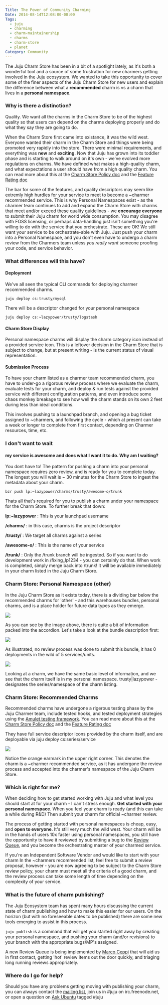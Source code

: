 ```yaml
---
Title: The Power of Community Charming
Date: 2014-08-14T12:08:00-00:00
Tags:
  - juju
  - charming
  - charm-maintainership
  - charms
  - charm-store
  - planet
Category: Community
---
```


The Juju Charm Store has been in a bit of a spotlight lately, as it's both a wonderful tool and a source of some frustration for new charmers getting involved in the Juju ecosystem. We wanted to take this opportunity to cover some of the finer aspects of the Juju Charm Store for new users and explain the difference between what a **recommended** charm is vs a charm that lives in a **personal namespace**.


### Why is there a distinction?

Quality.  We want all the charms in the Charm Store to be of the highest quality so that users can depend on the charms deploying properly and do what they say they are going to do.

When the Charm Store first came into existance, it was the wild west. Everyone wanted their charm in the Charm Store and things were being promoted very rapidly into the store. There were minimal requirements, and everything was **new** and **exciting**. Now that Juju has grown into its toddler phase and is starting to walk around on it's own - we've evolved more regulations on charms. We have defined what makes a high-quality charm, and what expectations a user should have from a high quality charm. You can read more about this at the [Charm Store Policy doc](https://juju.ubuntu.com/docs/authors-charm-policy.html) and the [Feature Rating doc](https://juju.ubuntu.com/docs/authors-charm-quality.html)

The bar for some of the features, and quality descriptors may seem like extremly high hurdles for your service to meet to become a ~charmer recommended service. This is why Personal Namespaces exist - as the charmer team continues to add and expand the Charm Store with charms that meet and/or exceed these quality guidelines - we **encourage everyone** to submit their Juju charm for world wide consumption. You may disagree with FOSS licensing, or perhaps data-handling just isn't something you're willing to do with the service that you orchestrate. These are OK! We still want your service to be orchestrate-able with Juju. Just push your charm into a Personal Namespace, and you don't even have to undergo a charm review from the Charmers team unless *you really want* someone proofing your code, and service behavior.


### What differences will this have?

#### Deployment
We've all seen the typical CLI commands for deploying charmer recommended charms.

`juju deploy cs:trusty/mysql`

There will be a descriptor changed for your personal namespace

`juju deploy cs:~lazypower/trusty/logstash`

#### Charm Store Display
Personal namespace charms will display the charm category icon instead of a provided service icon. This is a leftover decision in the Charm Store that is subject to change, but at present writing - is the current status of visual representation.

#### Submission Process

To have your charm listed as a charmer team recommended charm, you have to under-go a rigorous review process where we evaluate the charm, evaluate tests for your charm, and deploy & run tests against the provided service with different configuration patterns, and even introduce some chaos monkey breakage to see how well the charm stands on its own 2 feet during less than ideal conditions.

This involves pushing to a launchpad branch, and opening a bug ticket assigned to ~charmers, and following the cycle - which at present can take a week or longer to complete from first contact, depending on Charmer resources, time, etc.

### I don't want to wait
#### my service is awesome and does what I want it to do. Why am I waiting?

You dont have to! The pattern for pushing a charm into your personal namespace requires zero review, and is ready for you to complete today. The longest you will wait is ~ 30 minutes for the Charm Store to ingest the metadata about your charm.

`bzr push lp:~lazypower/charms/trusty/awesome-o/trunk`

Thats all that's required for you to publish a charm under your namespace for the Charm Store. To further break that down:

**lp:~lazypower** : This is your launchpad username

**/charms/** : in this case, charms is the project descriptor

**/trusty/** : We target all charms against a series

**/awesome-o/** : This is the name of your service

**/trunk/** : Only the /trunk branch will be ingested. So if you want to do development work in /fixing_lp1234  - you can certainly do that. When work is completed, simply merge back into /trunk! It will be available immediately in your charm listed in the Juju Charm Store.


### Charm Store: Personal Namespace (other)

In the Juju Charm Store as it exists today, there is a dividing bar below the recommended charms for 'other' - and this warehouses bundles, personal charms, and is a place holder for future data types as they emerge.

![](/images/2014/Aug/Selection_069.png)

As you can see by the image above, there is quite a bit of information packed into the accordion. Let's take a look at the bundle description first:

![](/images/2014/Aug/bundle-diagram.png)

As illustrated, no review process was done to submit this bundle, it has 0 deployments in the wild of 5 services/units.

![](/images/2014/Aug/namespace_charm.png)

Looking at a charm, we have the same basic level of information, and we see that the  charm itself is in my personal namespace.  trusty|lazypower - designates the series/namespace of the charm listing.


### Charm Store: Recommended Charms

Recommended charms have undergone a rigerous testing phase by the Juju Charmer team, include tested hooks, and tested deployment strategies using the [Amulet testing framework](https://juju.ubuntu.com/docs/tools-amulet.html). You can read more about this at the [Charm Store Policy doc](https://juju.ubuntu.com/docs/authors-charm-policy.html) and the [Feature Rating doc](https://juju.ubuntu.com/docs/authors-charm-quality.html)

They have full service descriptor icons provided by the charm itself, and are deployable via juju deploy cs:series/service

![](/images/2014/Aug/Selection_070.png)

Notice the orange earmark in the upper right corner. This denotes the charm is a ~charmer recommended service, as it has undergone the review process and accepted into the charmer's namespace of the Juju Charm Store.

### Which is right for me?

When deciding how to get started working with Juju and what level you should start at for your charm - I can't stress enough. **Get started with your personal namespace**. When you feel your charm is ready (and this can take a while during R&D) Then submit your charm for official ~charmer review.

The process of getting started with personal namespaces is cheap, easy, and **open to everyone**. It's still very much the wild west. Your charm will be in the hands of users 10x faster using personal namespaces, you still have the opportunity to have it reviewed by submitting a bug to the [Review Queue](http://manage.jujucharms.com/tools/review-queue), and you become the orchestrating master of your charmed service.

If you're an Independent Software Vendor and would like to start with your charm In the ~charmers recommended list, feel free to submit a review proposal, however - you are now agreeing to be subject to the Charm Store review policy, your charm must meet all the criteria of a good charm, and the review process can take some length of time depending on the complexity of your service.


### What is the future of charm publishing?

The Juju Ecosystem team has spent many hours discussing the current state of charm publishing and how to make this easier for our users. On the horizon (but with no foreseeable dates to be published) there are some new tools emerging to assist in this process.

`juju publish` is a command that will get you started right away by creating your personal namespace, and pushing your charm (and/or revisions) to your branch with the appropriate bugs/MP's assigned.

A new Review Queue is being implemented by [Marco Ceppi](http://marcoceppi.com) that will aid us in first contact, getting 'hot' review items out the door quickly, and triaging long running reviews appropriately.


### Where do I go for help?

Should you have any problems getting moving with publishing your charm, you can always contact the [mailing list](mailto:juju@lists.ubuntu.com), join us in #juju on irc.freenode.net, or open a question on [Ask Ubuntu](http://askubuntu.com) tagged #juju
